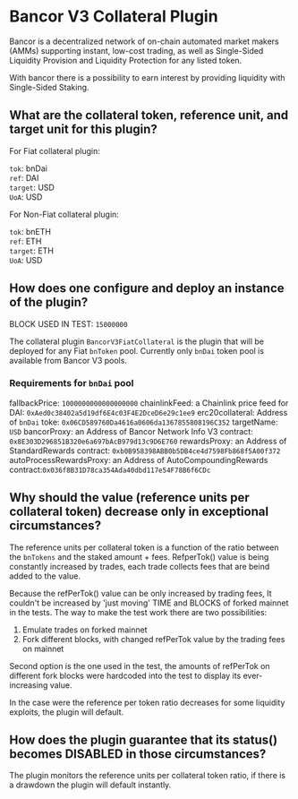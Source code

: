 # Bancor V3 Collateral Plugin

Bancor is a decentralized network of on-chain automated market makers (AMMs) supporting instant, low-cost trading, as well as Single-Sided Liquidity Provision and Liquidity Protection for any listed token.

With bancor there is a possibility to earn interest by providing liquidity with Single-Sided Staking.

## What are the collateral token, reference unit, and target unit for this plugin?

For Fiat collateral plugin:

`tok`: bnDai  
`ref`: DAI  
`target`: USD  
`UoA`: USD

For Non-Fiat collateral plugin:

`tok`: bnETH  
`ref`: ETH  
`target`: ETH  
`UoA`: USD

## How does one configure and deploy an instance of the plugin?

BLOCK USED IN TEST: `15000000`

The collateral plugin `BancorV3FiatCollateral` is the plugin that will be deployed for any Fiat `bnToken` pool.
Currently only `bnDai` token pool is available from Bancor V3 pools. 

### Requirements for `bnDai` pool

fallbackPrice: `1000000000000000000`
chainlinkFeed: a Chainlink price feed for DAI: `0xAed0c38402a5d19df6E4c03F4E2DceD6e29c1ee9`
erc20collateral: Address of `bnDai` toke: `0x06CD589760Da4616a0606da1367855808196C352`
targetName: `USD`
bancorProxy: an Address of Bancor Network Info V3 contract: `0x8E303D296851B320e6a697bAcB979d13c9D6E760`
rewardsProxy: an Address of StandardRewards contract: `0xb0B958398ABB0b5DB4ce4d7598Fb868f5A00f372`
autoProcessRewardsProxy: an Address of AutoCompoundingRewards contract:`0x036f8B31D78ca354Ada40dbd117e54F78B6f6CDc`

## Why should the value (reference units per collateral token) decrease only in exceptional circumstances?

The reference units per collateral token is a function of the ratio between the `bnTokens` and the staked amount + fees. RefperTok() value is being constantly increased by trades, each trade collects fees that are beind added to the value. 

Because the refPerTok() value can be only increased by trading fees, It couldn't be increased by 'just moving' TIME and BLOCKS of forked mainnet in the tests. The way to make the test work there are two possibilities:
1. Emulate trades on forked mainnet
2. Fork different blocks, with changed refPerTok value by the trading fees on mainnet

Second option is the one used in the test, the amounts of refPerTok on different fork blocks were hardcoded into the test to display its ever-increasing value.

In the case were the reference per token ratio decreases for some liquidity exploits, the plugin will default.

## How does the plugin guarantee that its status() becomes DISABLED in those circumstances?

The plugin monitors the reference units per collateral token ratio, if there is a drawdown the plugin will default instantly. 


